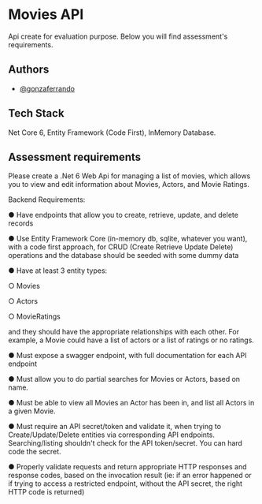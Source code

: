 ﻿
# Movies API

Api create for evaluation purpose. Below you will find assessment's requirements.

## Authors

- [@gonzaferrando](https://www.github.com/gonzaferrando)

## Tech Stack

Net Core 6, Entity Framework (Code First), InMemory Database.

## Assessment requirements

Please create a .Net 6 Web Api for managing a list of movies, which allows you to view and edit information about Movies, Actors, and Movie Ratings.

Backend Requirements:

● Have endpoints that allow you to create, retrieve, update, and delete records

● Use Entity Framework Core (in-memory db, sqlite, whatever you want), with a code first approach, for CRUD (Create Retrieve Update Delete) operations and the database should be seeded with some dummy data

● Have at least 3 entity types:

○ Movies

○ Actors

○ MovieRatings

and they should have the appropriate relationships with each other.
For example, a Movie could have a list of actors or a list of ratings or no ratings.

● Must expose a swagger endpoint, with full documentation for each API endpoint

● Must allow you to do partial searches for Movies or Actors, based on name.

● Must be able to view all Movies an Actor has been in, and list all Actors in a given Movie.

● Must require an API secret/token and validate it, when trying to Create/Update/Delete entities via corresponding API endpoints. Searching/listing shouldn't check for the API token/secret. You can hard code the secret.

● Properly validate requests and return appropriate HTTP responses and response codes, based on the invocation result (ie: if an error happened or if trying to access a restricted endpoint, without the API secret, the right HTTP code is returned)

